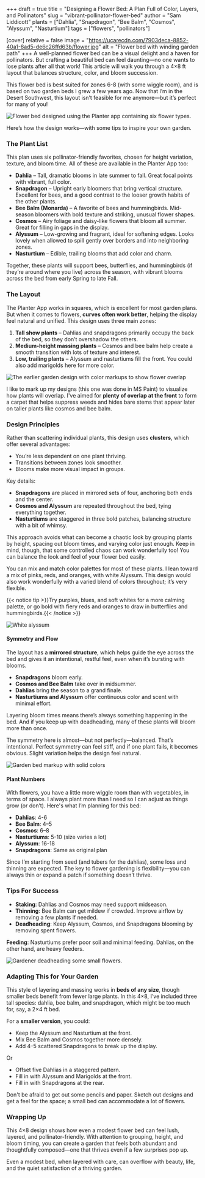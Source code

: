 +++
draft = true
title = "Designing a Flower Bed: A Plan Full of Color, Layers, and Pollinators"
slug = "vibrant-pollinator-flower-bed"
author = "Sam Liddicott"
plants = ["Dahlia", "Snapdragon", "Bee Balm", "Cosmos", "Alyssum", "Nasturtium"]
tags = ["flowers", "pollinators"]

[cover]
relative = false
image = "https://ucarecdn.com/7903deca-8852-40a1-8ad5-de6c26ffd63b/flower.jpg"
alt = "Flower bed with winding garden path"
+++
A well-planned flower bed can be a visual delight and a haven for pollinators. But crafting a beautiful bed can feel daunting—no one wants to lose plants after all that work! This article will walk you through a 4×8 ft layout that balances structure, color, and bloom succession.

This flower bed is best suited for zones 6-8 (with some wiggle room), and is based on two garden beds I grew a few years ago. Now that I’m in the Desert Southwest, this layout isn’t feasible for me anymore—but it’s perfect for many of you!

![Flower bed designed using the Planter app containing six flower types.](https://ucarecdn.com/2acbbe6e-2030-43bd-af64-c9be1f0771d1/Flower%20Bed.png)

Here’s how the design works—with some tips to inspire your own garden.

### The Plant List

This plan uses six pollinator-friendly favorites, chosen for height variation, texture, and bloom time. All of these are available in the Planter App too:

* **Dahlia** – Tall, dramatic blooms in late summer to fall. Great focal points with vibrant, full color.
* **Snapdragon** – Upright early bloomers that bring vertical structure. Excellent for bees, and a good contrast to the looser growth habits of the other plants.
* **Bee Balm (Monarda)** – A favorite of bees and hummingbirds. Mid-season bloomers with bold texture and striking, unusual flower shapes.
* **Cosmos** – Airy foliage and daisy-like flowers that bloom all summer. Great for filling in gaps in the display.
* **Alyssum** – Low-growing and fragrant, ideal for softening edges. Looks lovely when allowed to spill gently over borders and into neighboring zones.
* **Nasturtium** – Edible, trailing blooms that add color and charm.

Together, these plants will support bees, butterflies, and hummingbirds (if they’re around where you live) across the season, with vibrant blooms across the bed from early Spring to late Fall.

### The Layout

The Planter App works in squares, which is excellent for most garden plans. But when it comes to flowers, **curves often work better**, helping the display feel natural and unified. This design uses three main zones:

1. **Tall show plants** – Dahlias and snapdragons primarily occupy the back of the bed, so they don’t overshadow the others.
2. **Medium-height massing plants** – Cosmos and bee balm help create a smooth transition with lots of texture and interest.
3. **Low, trailing plants** – Alyssum and nasturtiums fill the front. You could also add marigolds here for more color.

![The earlier garden design with color markups to show flower overlap](https://ucarecdn.com/619f800b-231d-41fd-b489-d9c62881174f/tempsnip.png)

I like to mark up my designs (this one was done in MS Paint) to visualize how plants will overlap. I've aimed for **plenty of overlap at the front** to form a carpet that helps suppress weeds and hides bare stems that appear later on taller plants like cosmos and bee balm.

### Design Principles

Rather than scattering individual plants, this design uses **clusters**, which offer several advantages:

* You’re less dependent on one plant thriving.
* Transitions between zones look smoother.
* Blooms make more visual impact in groups.

Key details:

* **Snapdragons** are placed in mirrored sets of four, anchoring both ends and the center.
* **Cosmos and Alyssum** are repeated throughout the bed, tying everything together.
* **Nasturtiums** are staggered in three bold patches, balancing structure with a bit of whimsy.

This approach avoids what can become a chaotic look by grouping plants by height, spacing out bloom times, and varying color just enough. Keep in mind, though, that some controlled chaos can work wonderfully too! You can balance the look and feel of your flower bed easily.

You can mix and match color palettes for most of these plants. I lean toward a mix of pinks, reds, and oranges, with white Alyssum. This design would also work wonderfully with a varied blend of colors throughout; it’s very flexible.

{{< notice tip >}}Try purples, blues, and soft whites for a more calming palette, or go bold with fiery reds and oranges to draw in butterflies and hummingbirds.{{< /notice >}}

![White alyssum](https://ucarecdn.com/84059d5a-51d0-4d87-a2a9-4cb412ae473a/sweet-alyssum-lobularia-maritima-malta-mediterranean.jpg)

#### Symmetry and Flow

The layout has a **mirrored structure**, which helps guide the eye across the bed and gives it an intentional, restful feel, even when it’s bursting with blooms.

* **Snapdragons** bloom early.
* **Cosmos and Bee Balm** take over in midsummer.
* **Dahlias** bring the season to a grand finale.
* **Nasturtiums and Alyssum** offer continuous color and scent with minimal effort.

Layering bloom times means there’s always something happening in the bed. And if you keep up with deadheading, many of these plants will bloom more than once.

The symmetry here is almost—but not perfectly—balanced. That’s intentional. Perfect symmetry can feel stiff, and if one plant fails, it becomes obvious. Slight variation helps the design feel natural.

![Garden bed markup with solid colors](https://ucarecdn.com/f36bd667-bd19-4af6-a749-b080dc1f36a3/tempsnip1.png "Another markup in MS Paint. This helps me visualize how balanced the bed will feel.")

#### Plant Numbers

With flowers, you have a little more wiggle room than with vegetables, in terms of space. I always plant more than I need so I can adjust as things grow (or don’t). Here's what I’m planning for this bed:

* **Dahlias**: 4-6
* **Bee Balm**: 4–5
* **Cosmos**: 6–8
* **Nasturtiums**: 5-10 (size varies a lot)
* **Alyssum**: 16-18
* **Snapdragons**: Same as original plan

Since I’m starting from seed (and tubers for the dahlias), some loss and thinning are expected. The key to flower gardening is flexibility—you can always thin or expand a patch if something doesn’t thrive.

### Tips For Success

* **Staking**: Dahlias and Cosmos may need support midseason.
* **Thinning**: Bee Balm can get mildew if crowded. Improve airflow by removing a few plants if needed.
* **Deadheading**: Keep Alyssum, Cosmos, and Snapdragons blooming by removing spent flowers.

**Feeding**: Nasturtiums prefer poor soil and minimal feeding. Dahlias, on the other hand, are heavy feeders.


![Gardener deadheading some small flowers.](https://ucarecdn.com/f0ad8d68-f6ef-437d-b83c-6e405802b741/close-up-male-gardener-s-hand-pruning-flowers.jpg)



### Adapting This for Your Garden

This style of layering and massing works in **beds of any size**, though smaller beds benefit from fewer large plants. In this 4×8, I’ve included three tall species: dahlia, bee balm, and snapdragon, which might be too much for, say, a 2×4 ft bed.

For a **smaller version**, you could:

* Keep the Alyssum and Nasturtium at the front.
* Mix Bee Balm and Cosmos together more densely.
* Add 4–5 scattered Snapdragons to break up the display.

Or

* Offset five Dahlias in a staggered pattern. 
* Fill in with Alyssum and Marigolds at the front.
* Fill in with Snapdragons at the rear.

Don't be afraid to get out some pencils and paper. Sketch out designs and get a feel for the space; a small bed can accommodate a lot of flowers. 

### Wrapping Up

This 4×8 design shows how even a modest flower bed can feel lush, layered, and pollinator-friendly. With attention to grouping, height, and bloom timing, you can create a garden that feels both abundant and thoughtfully composed—one that thrives even if a few surprises pop up. 

Even a modest bed, when layered with care, can overflow with beauty, life, and the quiet satisfaction of a thriving garden. 

####
